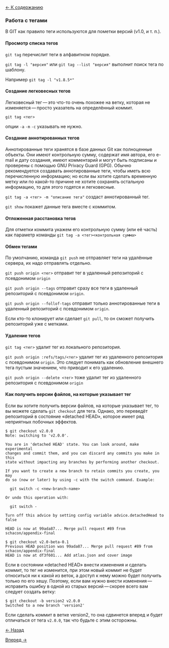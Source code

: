 [<- К содержанию](readme.md)

### Работа с тегами

В GIT как правило теги используются для пометки версий (v1.0, и т. п.).

#### Просмотр списка тегов

`git tag` перечислит теги в алфавитном порядке.

`git tag -l "версия"` или `git tag --list "версия"` выполнит поиск тега по шаблону. 

Например `git tag -l "v1.8.5*"`

#### Создание легковесных тегов

Легковесный тег — это что-то очень похожее на ветку, которая не изменяется — просто указатель на определённый коммит.

`git tag <тег>` 

опции `-a` `-m` `-c` указывать не нужно.

#### Создание аннотированных тегов

Аннотированные теги хранятся в базе данных Git как полноценные объекты. Они имеют контрольную сумму, содержат имя автора, его e-mail и дату создания, имеют комментарий и могут быть подписаны и проверены с помощью GNU Privacy Guard (GPG). Обычно рекомендуется создавать аннотированные теги, чтобы иметь всю перечисленную информацию; но если вы хотите сделать временную метку или по какой-то причине не хотите сохранять остальную информацию, то для этого годятся и легковесные.

`git tag -a <тег> -m "описание тега"` создаст аннотированный тег.

`git show` покажет данные тега вместе с коммитом.

#### Отложенная расстановка тегов

Для отметки коммита укажем его контрольную сумму (или её часть) как параметр команды
`git tag -a <тег><контрольная сумма>`

#### Обмен тегами

По умолчанию, команда `git push` не отправляет теги на удалённые сервера, их надо отправлять отдельно.

`git push origin <тег>` отправит тег в удаленный репозиторий с псевдонимом `origin`

`git push origin --tags` отправит сразу все теги в удаленный репозиторий с псевдонимом `origin`.

`git push origin --follof-tags` отправит только аннотированные теги в удаленный репозиторий с псевдонимом `origin`.

Если кто-то клонирует или сделает `git pull`, то он сможет получить репозиторий уже с метками.

#### Удаление тегов

`git tag <тег>` удалит тег из локального репозитория.

`git push origin :refs/tags/<тег>` удалит тег из удаленного репозитория c псевдонимом `origin`. Это следует понимать как обновление внешнего тега пустым значением, что приводит к его удалению.

`git push origin --delete <тег>` тоже удалит тег из удаленного репозитория c псевдонимом `origin`

#### Как получить версии файлов, на которые указывает тег

Если вы хотите получить версии файлов, на которые указывает тег, то вы можете сделать `git checkout` для тега. Однако, это переведёт репозиторий в состояние «detached HEAD», которое имеет ряд неприятных побочных эффектов.
```
$ git checkout v2.0.0
Note: switching to 'v2.0.0'.

You are in 'detached HEAD' state. You can look around, make experimental
changes and commit them, and you can discard any commits you make in this
state without impacting any branches by performing another checkout.

If you want to create a new branch to retain commits you create, you may
do so (now or later) by using -c with the switch command. Example:

  git switch -c <new-branch-name>

Or undo this operation with:

  git switch -

Turn off this advice by setting config variable advice.detachedHead to false

HEAD is now at 99ada87... Merge pull request #89 from schacon/appendix-final

$ git checkout v2.0-beta-0.1
Previous HEAD position was 99ada87... Merge pull request #89 from schacon/appendix-final
HEAD is now at df3f601... Add atlas.json and cover image
```
Если в состоянии «detached HEAD» внести изменения и сделать коммит, то тег не изменится, при этом новый коммит не будет относиться ни к какой из веток, а доступ к нему можно будет получить только по его хешу. Поэтому, если вам нужно внести изменения — исправить ошибку в одной из старых версий — скорее всего вам следует создать ветку:
```
$ git checkout -b version2 v2.0.0
Switched to a new branch 'version2'
```
Если сделать коммит в ветке version2, то она сдвинется вперед и будет отличаться от тега `v2.0.0`, так что будьте с этим осторожны.

[<- Назад](working-with-remotes.md)

[Вперед ->](aliases.md)